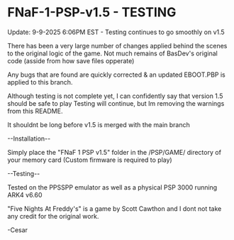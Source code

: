 # FNaF-1-PSP-v1.5 - TESTING
Update: 9-9-2025 6:06PM EST - 
Testing continues to go smoothly on v1.5

There has been a very large number of changes applied behind the scenes to the original logic of the game. 
Not much remains of BasDev's original code (asside from how save files opperate)

Any bugs that are found are quickly corrected & an updated EBOOT.PBP is applied to this branch.  

Although testing is not complete yet, I can confidently say that version 1.5 should be safe to play
Testing will continue, but Im removing the warnings from this README.  

It shouldnt be long before v1.5 is merged with the main branch



--Installation--

Simply place the "FNaF 1 PSP v1.5" folder in the /PSP/GAME/ directory of your memory card 
(Custom firmware is required to play)

--Testing--

Tested on the PPSSPP emulator as well as a physical PSP 3000 running ARK4 v6.60

"Five Nights At Freddy's" is a game by Scott Cawthon and I dont not take any credit for the original work.

-Cesar
